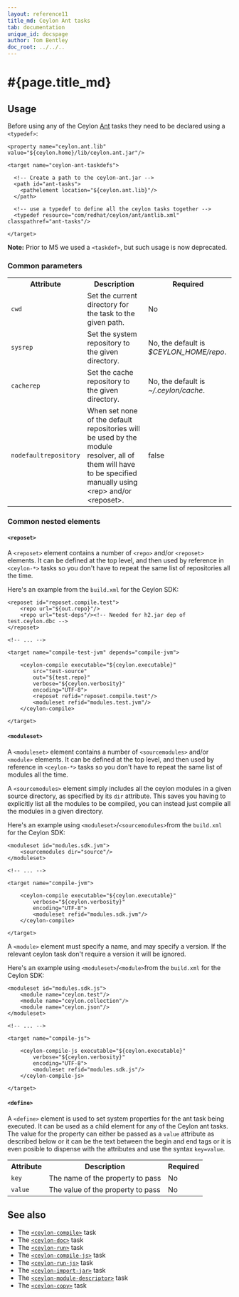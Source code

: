 ```yaml
---
layout: reference11
title_md: Ceylon Ant tasks
tab: documentation
unique_id: docspage
author: Tom Bentley
doc_root: ../../..
---
```


# #{page.title_md}

## Usage 

Before using any of the Ceylon [Ant](http://ant.apache.org) 
tasks they need to be declared using a `<typedef>`:

<!-- lang: xml -->
    <property name="ceylon.ant.lib" value="${ceylon.home}/lib/ceylon.ant.jar"/>
    
    <target name="ceylon-ant-taskdefs">
      
      <!-- Create a path to the ceylon-ant.jar --> 
      <path id="ant-tasks">
        <pathelement location="${ceylon.ant.lib}"/>
      </path>
    
      <!-- use a typedef to define all the ceylon tasks together -->
      <typedef resource="com/redhat/ceylon/ant/antlib.xml" classpathref="ant-tasks"/>
      
    </target>

**Note:** Prior to M5 we used a `<taskdef>`, but such usage is now deprecated.

### Common parameters

<table class="ant-parameters">
<tbody>
<tr>
<th>Attribute</th>
<th>Description</th>
<th>Required</th>
</tr>

<tr>
<td><code>cwd</code></td>
<td>Set the current directory for the task to the given path.</td>
<td>No</td>
</tr>

<tr>
<td><code>sysrep</code></td>
<td>Set the system repository to the given directory.</td>
<td>No, the default is <i>$CEYLON_HOME/repo</i>.</td>
</tr>

<tr>
<td><code>cacherep</code></td>
<td>Set the cache repository to the given directory.</td>
<td>No, the default is <i>~/.ceylon/cache</i>.</td>
</tr>

<tr>
<td><code>nodefaultrepository</code></td>
<td>When set none of the default repositories will be used by the module resolver,
all of them will have to be specified manually using &lt;rep&gt; and/or &lt;reposet&gt;.</td>
<td>false</td>
</tr>

</tbody>
</table>


### Common nested elements

#### `<reposet>`

<!-- m5 -->

A `<reposet>` element contains a number of `<repo>` and/or `<reposet>` elements. 
It can be defined at the 
top level, and then used by reference in `<ceylon-*>` tasks so you don't have 
to repeat the same list of repositories all the time. 

Here's an example from the `build.xml` for the Ceylon SDK:

<!-- lang: xml -->
    <reposet id="reposet.compile.test">
        <repo url="${out.repo}"/>
        <repo url="test-deps"/><!-- Needed for h2.jar dep of test.ceylon.dbc -->
    </reposet>
    
    <!-- ... -->
    
    <target name="compile-test-jvm" depends="compile-jvm">
        
        <ceylon-compile executable="${ceylon.executable}"
            src="test-source"
            out="${test.repo}"
            verbose="${ceylon.verbosity}"
            encoding="UTF-8">
            <reposet refid="reposet.compile.test"/> 
            <moduleset refid="modules.test.jvm"/>
        </ceylon-compile>
        
    </target>


#### `<moduleset>`

A `<moduleset>` element contains a number of `<sourcemodules>` and/or `<module>`
elements. It can be defined at the 
top level, and then used by reference in `<ceylon-*>` tasks so you don't have 
to repeat the same list of modules all the time. 

A `<sourcemodules>` element simply includes all the ceylon modules in a given 
source directory, as specified by its `dir` attribute. This saves you having 
to explicitly list all the modules to be compiled, you can instead just 
compile all the modules in a given directory.

Here's an example using `<moduleset>`/`<sourcemodules>`from the 
`build.xml` for the Ceylon SDK:

<!-- lang: xml -->
    <moduleset id="modules.sdk.jvm">
        <sourcemodules dir="source"/>
    </moduleset>
    
    <!-- ... -->
    
    <target name="compile-jvm">
        
        <ceylon-compile executable="${ceylon.executable}"
            verbose="${ceylon.verbosity}"
            encoding="UTF-8">
            <moduleset refid="modules.sdk.jvm"/>
        </ceylon-compile>
        
    </target>

A `<module>` element must specify a name, and may specify a version. 
If the relevant ceylon task don't require a version it will be ignored. 

Here's an example using `<moduleset>`/`<module>`from the 
`build.xml` for the Ceylon SDK:

<!-- lang: xml -->
    <moduleset id="modules.sdk.js">
        <module name="ceylon.test"/>
        <module name="ceylon.collection"/>
        <module name="ceylon.json"/>
    </moduleset>

    <!-- ... -->
    
    <target name="compile-js">
        
        <ceylon-compile-js executable="${ceylon.executable}"
            verbose="${ceylon.verbosity}"
            encoding="UTF-8">
            <moduleset refid="modules.sdk.js"/>
        </ceylon-compile-js>
        
    </target>



#### `<define>`

A `<define>` element is used to set system properties for the ant task being
executed. It can be used as a child element for any of the Ceylon ant tasks.
The value for the property can either be passed as a `value` attribute as
described below or it can be the text between the begin and end tags or
it is even posible to dispense with the attributes and use the syntax `key=value`.

<table class="ant-parameters">
<tbody>
<tr>
<th>Attribute</th>
<th>Description</th>
<th>Required</th>
</tr>

<tr>
<td><code>key</code></td>
<td>The name of the property to pass</td>
<td>No</td>
</tr>

<tr>
<td><code>value</code></td>
<td>The value of the property to pass</td>
<td>No</td>
</tr>

</tbody>
</table>


## See also

* The [`<ceylon-compile>`](../ant-ceylon-compile) task
* The [`<ceylon-doc>`](../ant-ceylon-doc) task
* The [`<ceylon-run>`](../ant-ceylon-run) task
* The [`<ceylon-compile-js>`](../ant-ceylon-compile-js) task
* The [`<ceylon-run-js>`](../ant-ceylon-run-js) task
* The [`<ceylon-import-jar>`](../ant-ceylon-import-jar) task
* The [`<ceylon-module-descriptor>`](../ant-ceylon-module-descriptor) task
* The [`<ceylon-copy>`](../ant-ceylon-copy) task

